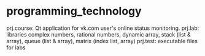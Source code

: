 # programming_technology
prj.course: Qt application for vk.com user's online status monitoring.
prj.lab: libraries complex numbers, rational numbers, dynamic array, stack (list & array), queue (list & array), matrix (index list, array)
prj.test: executable files for labs

